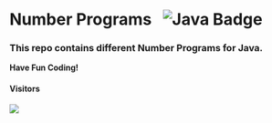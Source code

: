 # Number Programs &nbsp; ![Java Badge](https://img.shields.io/badge/Java-informational?style=flat&logo=java&logoColor=white&color=007396)

### This repo contains different Number Programs for Java.

**Have Fun Coding!**

#### Visitors</br>
  <a href="#"><img src="https://badges.pufler.dev/visits/uiuxarghya/NumberPrograms"></a>
